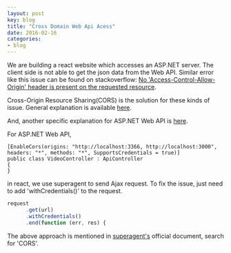```yaml
---
layout: post
key: blog
title: "Cross Domain Web Api Acess"
date: 2016-02-16
categories:
- blog
---
```


We are building a react website which accesses an ASP.NET server. The client side is not able to get the json data from the Web API. Similar error like this issue can be found on stackoverflow:
[No 'Access-Control-Allow-Origin' header is present on the requested resource](http://stackoverflow.com/questions/20035101/no-access-control-allow-origin-header-is-present-on-the-requested-resource).

Cross-Origin Resource Sharing(CORS) is the solution for these kinds of issue. General explanation is available [here](http://www.html5rocks.com/en/tutorials/cors/).

And, another specific explanation for ASP.NET Web API is [here](http://www.asp.net/web-api/overview/security/enabling-cross-origin-requests-in-web-api).

For ASP.NET Web API,

```
[EnableCors(origins: "http://localhost:3366, http://localhost:3000", headers: "*", methods: "*", SupportsCredentials = true)]
public class VideoController : ApiController
{
}
```

in react, we use superagent to send Ajax request. To fix the issue, just need to add 'withCredentials()' to the request.

```javascript
request
      .get(url)
      .withCredentials()
      .end(function (err, res) {
```

The above approach is mentioned in [superagent's](https://visionmedia.github.io/superagent/) official document, search for 'CORS'.
